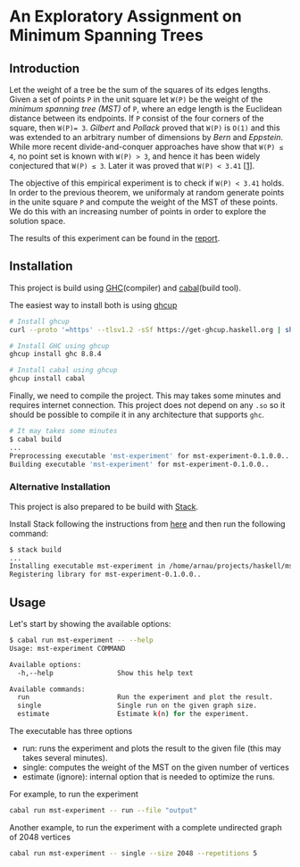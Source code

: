 # An Exploratory Assignment on Minimum Spanning Trees

## Introduction

Let the weight of a tree be the sum of the squares of its edges lengths. Given a set of points `P` in the unit square
let `W(P)` be the weight of the _minimum spanning tree (MST)_ of `P`, where an edge length is the Euclidean distance between its endpoints. If `P` consist of the four corners of the square, then `W(P)= 3`. _Gilbert_ and _Pollack_ proved that `W(P)` is `O(1)` and this was extended to an arbitrary number of dimensions by _Bern_ and _Eppstein_. While more recent divide-and-conquer approaches have show that `W(P) ≤ 4`, no point set is known with `W(P) > 3`, and hence it has been widely conjectured that `W(P) ≤ 3`. Later it was proved that `W(P) < 3.41` \[[1](./proof.pdf)\].

The objective of this empirical experiment is to check if `W(P) < 3.41` holds. In order to the previous theorem, we uniformaly at random generate points in the unite square `P` and compute the weight of the MST of these points. We do this with an increasing number of points in order to explore the solution space.

The results of this experiment can be found in the [report](./report/report.pdf).

## Installation

This project is build using [GHC](https://www.haskell.org/ghc/)(compiler) and [cabal](https://cabal.readthedocs.io/en/latest/index.html)(build tool).

The easiest way to install both is using [ghcup](https://gitlab.haskell.org/haskell/ghcup-hs)

``` sh
# Install ghcup
curl --proto '=https' --tlsv1.2 -sSf https://get-ghcup.haskell.org | sh

# Install GHC using ghcup
ghcup install ghc 8.8.4

# Install cabal using ghcup
ghcup install cabal
```

Finally, we need to compile the project. This may takes some minutes and requires internet connection. This project does not depend on any `.so` so it should be possible to compile it in any architecture that supports `ghc`.

```sh
# It may takes some minutes
$ cabal build
...
Preprocessing executable 'mst-experiment' for mst-experiment-0.1.0.0..
Building executable 'mst-experiment' for mst-experiment-0.1.0.0..
```

### Alternative Installation

This project is also prepared to be build with [Stack](https://docs.haskellstack.org/en/stable/README/).

Install Stack following the instructions from [here](https://docs.haskellstack.org/en/stable/README/#how-to-install) and then run the following command:

```bash
$ stack build
...
Installing executable mst-experiment in /home/arnau/projects/haskell/mst-experiment/.stack-work/install/x86_64-linux-tinfo6/8e847b3b360c55e4f2b05724757e725ca7f55e7cb74ffe5cc2e613d4fe029b37/8.8.4/bin
Registering library for mst-experiment-0.1.0.0..
```

## Usage

Let's start by showing the available options:

```sh
$ cabal run mst-experiment -- --help
Usage: mst-experiment COMMAND

Available options:
  -h,--help                Show this help text

Available commands:
  run                      Run the experiment and plot the result.
  single                   Single run on the given graph size.
  estimate                 Estimate k(n) for the experiment.
```

The executable has three options

* run: runs the experiment and plots the result to the given file (this may takes several minutes).
* single: computes the weight of the MST on the given number of vertices
* estimate (ignore): internal option that is needed to optimize the runs.

For example, to run the experiment

```bash
cabal run mst-experiment -- run --file "output"
```

Another example, to run the experiment with a complete undirected graph of 2048 vertices

```bash
cabal run mst-experiment -- single --size 2048 --repetitions 5
```
